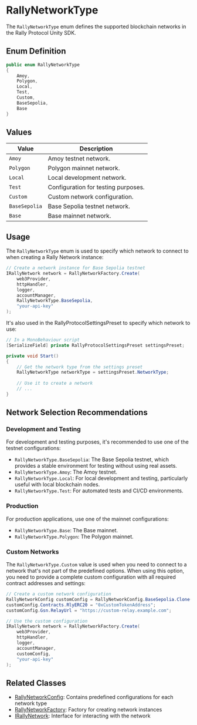 # RallyNetworkType

The `RallyNetworkType` enum defines the supported blockchain networks in the Rally Protocol Unity SDK.

## Enum Definition

```csharp
public enum RallyNetworkType
{
    Amoy,
    Polygon,
    Local,
    Test,
    Custom,
    BaseSepolia,
    Base
}
```

## Values

| Value | Description |
|-------|-------------|
| `Amoy` | Amoy testnet network. |
| `Polygon` | Polygon mainnet network. |
| `Local` | Local development network. |
| `Test` | Configuration for testing purposes. |
| `Custom` | Custom network configuration. |
| `BaseSepolia` | Base Sepolia testnet network. |
| `Base` | Base mainnet network. |

## Usage

The `RallyNetworkType` enum is used to specify which network to connect to when creating a Rally Network instance:

```csharp
// Create a network instance for Base Sepolia testnet
IRallyNetwork network = RallyNetworkFactory.Create(
    web3Provider,
    httpHandler,
    logger,
    accountManager,
    RallyNetworkType.BaseSepolia,
    "your-api-key"
);
```

It's also used in the RallyProtocolSettingsPreset to specify which network to use:

```csharp
// In a MonoBehaviour script
[SerializeField] private RallyProtocolSettingsPreset settingsPreset;

private void Start()
{
    // Get the network type from the settings preset
    RallyNetworkType networkType = settingsPreset.NetworkType;
    
    // Use it to create a network
    // ...
}
```

## Network Selection Recommendations

### Development and Testing

For development and testing purposes, it's recommended to use one of the testnet configurations:

- `RallyNetworkType.BaseSepolia`: The Base Sepolia testnet, which provides a stable environment for testing without using real assets.
- `RallyNetworkType.Amoy`: The Amoy testnet.
- `RallyNetworkType.Local`: For local development and testing, particularly useful with local blockchain nodes.
- `RallyNetworkType.Test`: For automated tests and CI/CD environments.

### Production

For production applications, use one of the mainnet configurations:

- `RallyNetworkType.Base`: The Base mainnet.
- `RallyNetworkType.Polygon`: The Polygon mainnet.

### Custom Networks

The `RallyNetworkType.Custom` value is used when you need to connect to a network that's not part of the predefined options. When using this option, you need to provide a complete custom configuration with all required contract addresses and settings:

```csharp
// Create a custom network configuration
RallyNetworkConfig customConfig = RallyNetworkConfig.BaseSepolia.Clone();
customConfig.Contracts.RlyERC20 = "0xCustomTokenAddress";
customConfig.Gsn.RelayUrl = "https://custom-relay.example.com";

// Use the custom configuration
IRallyNetwork network = RallyNetworkFactory.Create(
    web3Provider,
    httpHandler,
    logger,
    accountManager,
    customConfig,
    "your-api-key"
);
```

## Related Classes

- [RallyNetworkConfig](./RallyNetworkConfig.md): Contains predefined configurations for each network type
- [RallyNetworkFactory](./RallyNetworkFactory.md): Factory for creating network instances
- [IRallyNetwork](./IRallyNetwork.md): Interface for interacting with the network
